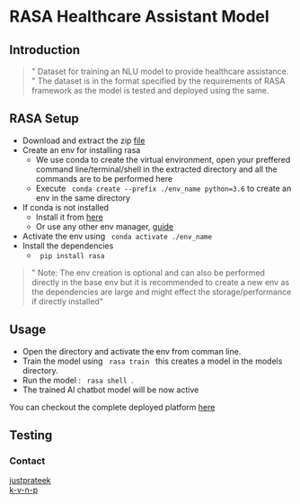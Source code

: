 
# RASA Healthcare Assistant Model 
## Introduction
>" Dataset for training an NLU model to provide healthcare assistance. "
The dataset is in the format specified by the requirements of RASA framework as the model is tested and deployed using the same.

## RASA Setup
* Download and extract the zip [file](https://github.com/Medic-Bot-India/rasaModel/archive/refs/heads/main.zip) 
* Create an env for installing rasa
    * We use conda to create the virtual environment, open your preffered command line/terminal/shell in the extracted directory and all the commands are to be performed here
    * Execute <code> conda create --prefix ./env_name python=3.6</code> to create an env in the same directory
* If conda is not installed 
    * Install it from [here](https://docs.conda.io/projects/conda/en/latest/user-guide/install/index.html) 
    * Or use any other env manager, [guide](https://rasa.com/docs/rasa/installation/)
* Activate the env using <code> conda activate ./env_name </code> 
* Install the dependencies
    *  <code> pip install rasa  </code> 
>" Note: The env creation is optional and can also be performed directly in the base env but it is recommended to create a new env as the dependencies are large and might effect the storage/performance if directly installed"

## Usage
* Open the directory and activate the env from comman line.
* Train the model using <code> rasa train </code> this creates a model in the models directory.
* Run the model : <code> rasa shell </code>.
* The trained AI chatbot model will be now active

You can checkout the complete deployed platform [here](https://github.com/Medic-Bot-India/consolidated)

## Testing




<!--![image](/imgs/imagechat.png)
### Purpose
> "The ultimate aim of the medicbot chatbot is to significantly simulate exactly the way a human doctor would monitor a person’s health status and advise any medications or practices."
-->



<!--- * Holds no record of the medical history for privacy purposes. -->

### Contact
[justprateek](https://github.com/justprateek) <br>
[k-v-n-p](https://github.com/k-v-n-p)
